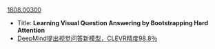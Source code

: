 [1808.00300](https://arxiv.org/pdf/1808.00300.pdf)

* Title: **Learning Visual Question Answering by Bootstrapping Hard Attention**
* [DeepMind提出视觉问答新模型，CLEVR精度98.8％](https://zhuanlan.zhihu.com/p/41546921)

